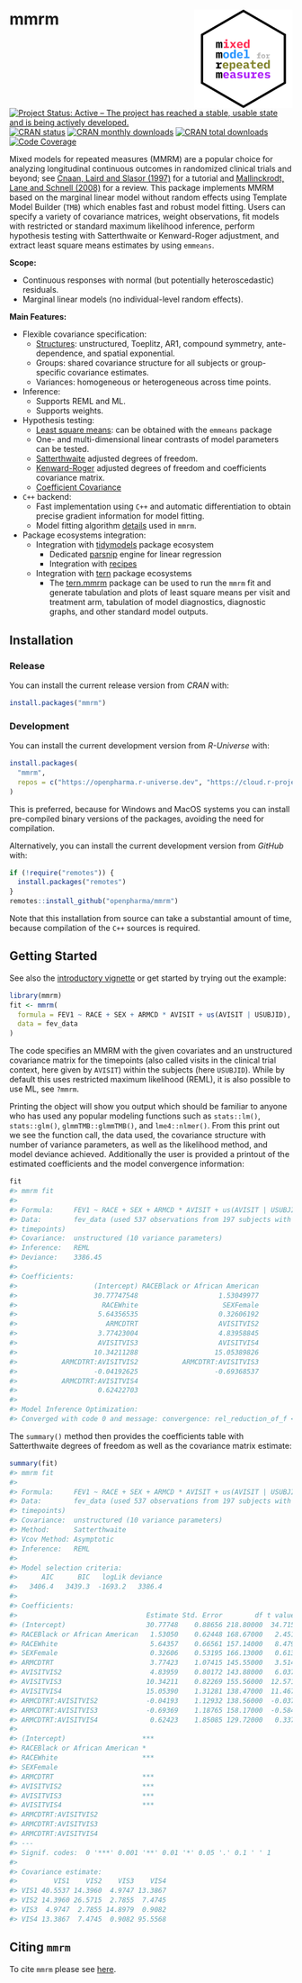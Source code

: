 
<!-- markdownlint-disable-file -->

<!-- README.md needs to be generated from README.Rmd. Please edit that file -->

# mmrm <img src="man/figures/logo.svg" align="right" width="175" />

<!-- badges: start -->

[![Project Status: Active – The project has reached a stable, usable
state and is being actively
developed.](https://www.repostatus.org/badges/latest/active.svg)](https://www.repostatus.org/#active)
[![CRAN
status](https://www.r-pkg.org/badges/version-last-release/mmrm)](https://www.r-pkg.org/badges/version-last-release/mmrm)
[![CRAN monthly
downloads](https://cranlogs.r-pkg.org/badges/mmrm)](https://cranlogs.r-pkg.org/badges/mmrm)
[![CRAN total
downloads](https://cranlogs.r-pkg.org/badges/grand-total/mmrm)](https://cranlogs.r-pkg.org/badges/grand-total/mmrm)
[![Code
Coverage](https://raw.githubusercontent.com/openpharma/mmrm/_xml_coverage_reports/data/main/badge.svg)](https://openpharma.github.io/mmrm/latest-tag/coverage-report/)
<!-- badges: end -->  

Mixed models for repeated measures (MMRM) are a popular choice for
analyzing longitudinal continuous outcomes in randomized clinical trials
and beyond; see [Cnaan, Laird and Slasor
(1997)](https://doi.org/10.1002/(SICI)1097-0258(19971030)16:20%3C2349::AID-SIM667%3E3.0.CO;2-E)
for a tutorial and [Mallinckrodt, Lane and Schnell
(2008)](https://doi.org/10.1177/009286150804200402) for a review. This
package implements MMRM based on the marginal linear model without
random effects using Template Model Builder (`TMB`) which enables fast
and robust model fitting. Users can specify a variety of covariance
matrices, weight observations, fit models with restricted or standard
maximum likelihood inference, perform hypothesis testing with
Satterthwaite or Kenward-Roger adjustment, and extract least square
means estimates by using `emmeans`.

**Scope:**

- Continuous responses with normal (but potentially heteroscedastic)
  residuals.
- Marginal linear models (no individual-level random effects).

**Main Features:**

- Flexible covariance specification:
  - [Structures](https://openpharma.github.io/mmrm/main/articles/covariance.html):
    unstructured, Toeplitz, AR1, compound symmetry, ante-dependence, and
    spatial exponential.
  - Groups: shared covariance structure for all subjects or
    group-specific covariance estimates.
  - Variances: homogeneous or heterogeneous across time points.
- Inference:
  - Supports REML and ML.
  - Supports weights.
- Hypothesis testing:
  - [Least square
    means](https://openpharma.github.io/mmrm/main/reference/emmeans_support.html):
    can be obtained with the `emmeans` package
  - One- and multi-dimensional linear contrasts of model parameters can
    be tested.
  - [Satterthwaite](https://openpharma.github.io/mmrm/main/articles/satterthwaite.html)
    adjusted degrees of freedom.
  - [Kenward-Roger](https://openpharma.github.io/mmrm/main/articles/kenward.html)
    adjusted degrees of freedom and coefficients covariance matrix.
  - [Coefficient
    Covariance](https://openpharma.github.io/mmrm/main/articles/coef_vcov.html)
- `C++` backend:
  - Fast implementation using `C++` and automatic differentiation to
    obtain precise gradient information for model fitting.
  - Model fitting algorithm
    [details](https://openpharma.github.io/mmrm/main/articles/algorithm.html)
    used in `mmrm`.
- Package ecosystems integration:
  - Integration with [tidymodels](https://www.tidymodels.org/) package
    ecosystem
    - Dedicated [parsnip](https://parsnip.tidymodels.org/) engine for
      linear regression
    - Integration with [recipes](https://recipes.tidymodels.org/)
  - Integration with [tern](https://insightsengineering.github.io/tern/)
    package ecosystems
    - The [tern.mmrm](https://insightsengineering.github.io/tern.mmrm/)
      package can be used to run the `mmrm` fit and generate tabulation
      and plots of least square means per visit and treatment arm,
      tabulation of model diagnostics, diagnostic graphs, and other
      standard model outputs.

## Installation

### Release

You can install the current release version from *CRAN* with:

``` r
install.packages("mmrm")
```

### Development

You can install the current development version from *R-Universe* with:

``` r
install.packages(
  "mmrm",
  repos = c("https://openpharma.r-universe.dev", "https://cloud.r-project.org")
)
```

This is preferred, because for Windows and MacOS systems you can install
pre-compiled binary versions of the packages, avoiding the need for
compilation.

Alternatively, you can install the current development version from
*GitHub* with:

``` r
if (!require("remotes")) {
  install.packages("remotes")
}
remotes::install_github("openpharma/mmrm")
```

Note that this installation from source can take a substantial amount of
time, because compilation of the `C++` sources is required.

## Getting Started

See also the [introductory
vignette](https://openpharma.github.io/mmrm/main/articles/introduction.html)
or get started by trying out the example:

``` r
library(mmrm)
fit <- mmrm(
  formula = FEV1 ~ RACE + SEX + ARMCD * AVISIT + us(AVISIT | USUBJID),
  data = fev_data
)
```

The code specifies an MMRM with the given covariates and an unstructured
covariance matrix for the timepoints (also called visits in the clinical
trial context, here given by `AVISIT`) within the subjects (here
`USUBJID`). While by default this uses restricted maximum likelihood
(REML), it is also possible to use ML, see `?mmrm`.

Printing the object will show you output which should be familiar to
anyone who has used any popular modeling functions such as
`stats::lm()`, `stats::glm()`, `glmmTMB::glmmTMB()`, and
`lme4::nlmer()`. From this print out we see the function call, the data
used, the covariance structure with number of variance parameters, as
well as the likelihood method, and model deviance achieved. Additionally
the user is provided a printout of the estimated coefficients and the
model convergence information:

``` r
fit
#> mmrm fit
#> 
#> Formula:     FEV1 ~ RACE + SEX + ARMCD * AVISIT + us(AVISIT | USUBJID)
#> Data:        fev_data (used 537 observations from 197 subjects with maximum 4 
#> timepoints)
#> Covariance:  unstructured (10 variance parameters)
#> Inference:   REML
#> Deviance:    3386.45
#> 
#> Coefficients: 
#>                   (Intercept) RACEBlack or African American 
#>                   30.77747548                    1.53049977 
#>                     RACEWhite                     SEXFemale 
#>                    5.64356535                    0.32606192 
#>                      ARMCDTRT                    AVISITVIS2 
#>                    3.77423004                    4.83958845 
#>                    AVISITVIS3                    AVISITVIS4 
#>                   10.34211288                   15.05389826 
#>           ARMCDTRT:AVISITVIS2           ARMCDTRT:AVISITVIS3 
#>                   -0.04192625                   -0.69368537 
#>           ARMCDTRT:AVISITVIS4 
#>                    0.62422703 
#> 
#> Model Inference Optimization:
#> Converged with code 0 and message: convergence: rel_reduction_of_f <= factr*epsmch
```

The `summary()` method then provides the coefficients table with
Satterthwaite degrees of freedom as well as the covariance matrix
estimate:

``` r
summary(fit)
#> mmrm fit
#> 
#> Formula:     FEV1 ~ RACE + SEX + ARMCD * AVISIT + us(AVISIT | USUBJID)
#> Data:        fev_data (used 537 observations from 197 subjects with maximum 4 
#> timepoints)
#> Covariance:  unstructured (10 variance parameters)
#> Method:      Satterthwaite
#> Vcov Method: Asymptotic
#> Inference:   REML
#> 
#> Model selection criteria:
#>      AIC      BIC   logLik deviance 
#>   3406.4   3439.3  -1693.2   3386.4 
#> 
#> Coefficients: 
#>                                Estimate Std. Error        df t value Pr(>|t|)
#> (Intercept)                    30.77748    0.88656 218.80000  34.715  < 2e-16
#> RACEBlack or African American   1.53050    0.62448 168.67000   2.451 0.015272
#> RACEWhite                       5.64357    0.66561 157.14000   8.479 1.56e-14
#> SEXFemale                       0.32606    0.53195 166.13000   0.613 0.540744
#> ARMCDTRT                        3.77423    1.07415 145.55000   3.514 0.000589
#> AVISITVIS2                      4.83959    0.80172 143.88000   6.037 1.27e-08
#> AVISITVIS3                     10.34211    0.82269 155.56000  12.571  < 2e-16
#> AVISITVIS4                     15.05390    1.31281 138.47000  11.467  < 2e-16
#> ARMCDTRT:AVISITVIS2            -0.04193    1.12932 138.56000  -0.037 0.970439
#> ARMCDTRT:AVISITVIS3            -0.69369    1.18765 158.17000  -0.584 0.559996
#> ARMCDTRT:AVISITVIS4             0.62423    1.85085 129.72000   0.337 0.736463
#>                                  
#> (Intercept)                   ***
#> RACEBlack or African American *  
#> RACEWhite                     ***
#> SEXFemale                        
#> ARMCDTRT                      ***
#> AVISITVIS2                    ***
#> AVISITVIS3                    ***
#> AVISITVIS4                    ***
#> ARMCDTRT:AVISITVIS2              
#> ARMCDTRT:AVISITVIS3              
#> ARMCDTRT:AVISITVIS4              
#> ---
#> Signif. codes:  0 '***' 0.001 '**' 0.01 '*' 0.05 '.' 0.1 ' ' 1
#> 
#> Covariance estimate:
#>         VIS1    VIS2    VIS3    VIS4
#> VIS1 40.5537 14.3960  4.9747 13.3867
#> VIS2 14.3960 26.5715  2.7855  7.4745
#> VIS3  4.9747  2.7855 14.8979  0.9082
#> VIS4 13.3867  7.4745  0.9082 95.5568
```

## Citing `mmrm`

To cite `mmrm` please see
[here](https://openpharma.github.io/mmrm/main/authors.html#citation).
